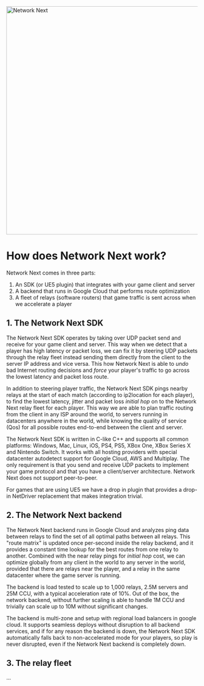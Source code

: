 <img src="https://static.wixstatic.com/media/799fd4_0512b6edaeea4017a35613b4c0e9fc0b~mv2.jpg/v1/fill/w_1200,h_140,al_c,q_80,usm_0.66_1.00_0.01/networknext_logo_colour_black_RGB_tightc.jpg" alt="Network Next" width="600"/>

<br>

# How does Network Next work?

Network Next comes in three parts:

1. An SDK (or UE5 plugin) that integrates with your game client and server
2. A backend that runs in Google Cloud that performs route optimization
3. A fleet of relays (software routers) that game traffic is sent across when we accelerate a player

## 1. The Network Next SDK

The Network Next SDK operates by taking over UDP packet send and receive for your game client and server. This way when we detect that a player has high latency or packet loss, we can fix it by steering UDP packets through the relay fleet instead sending them directly from the client to the server IP address and vice versa. This how Network Next is able to _undo_ bad Internet routing decisions and *force* your player's traffic to go across the lowest latency and packet loss route.

In addition to steering player traffic, the Network Next SDK pings nearby relays at the start of each match (according to ip2location for each player), to find the lowest latency, jitter and packet loss _initial hop_ on to the Network Next relay fleet for each player. This way we are able to plan traffic routing from the client in any ISP around the world, to servers running in datacenters anywhere in the world, while knowing the quality of service (Qos) for all possible routes end-to-end between the client and server.

The Network Next SDK is written in C-like C++ and supports all common platforms: Windows, Mac, Linux, iOS, PS4, PS5, XBox One, XBox Series X and Nintendo Switch. It works with all hosting providers with special datacenter autodetect support for Google Cloud, AWS and Multiplay. The only requirement is that you send and receive UDP packets to implement your game protocol and that you have a client/server architecture. Network Next does not support peer-to-peer.

For games that are using UE5 we have a drop in plugin that provides a drop-in NetDriver replacement that makes integration trivial.

## 2. The Network Next backend

The Network Next backend runs in Google Cloud and analyzes ping data between relays to find the set of all optimal paths between all relays. This "route matrix" is updated once per-second inside the relay backend, and it provides a constant time lookup for the best routes from one relay to another. Combined with the near relay pings for _initial hop_ cost, we can optimize globally from any client in the world to any server in the world, provided that there are relays near the player, and a relay in the same datacenter where the game server is running.

The backend is load tested to scale up to 1,000 relays, 2.5M servers and 25M CCU, with a typical acceleration rate of 10%. Out of the box, the network backend, without further scaling is able to handle 1M CCU and trivially can scale up to 10M without significant changes. 

The backend is multi-zone and setup with regional load balancers in google cloud. It supports seamless deploys without disruption to all backend services, and if for any reason the backend is down, the Network Next SDK automatically falls back to non-accelerated mode for your players, so play is never disrupted, even if the Network Next backend is completely down.

## 3. The relay fleet

...
